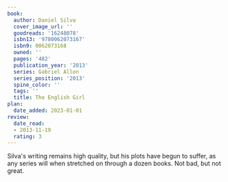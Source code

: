 ```yaml
---
book:
  author: Daniel Silva
  cover_image_url: ''
  goodreads: '16248078'
  isbn13: '9780062073167'
  isbn9: 0062073168
  owned: ''
  pages: '482'
  publication_year: '2013'
  series: Gabriel Allon
  series_position: '2013'
  spine_color: ''
  tags: ''
  title: The English Girl
plan:
  date_added: 2023-01-01
review:
  date_read:
  - 2013-11-19
  rating: 3
---
```


Silva's writing remains high quality, but his plots have begun to suffer, as any series will when stretched on through a dozen books. Not bad, but not great.
